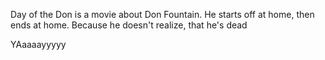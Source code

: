 Day of the Don is a movie about Don Fountain.
He starts off at home, then ends at home.
Because he doesn't realize, that he's dead

YAaaaayyyyy